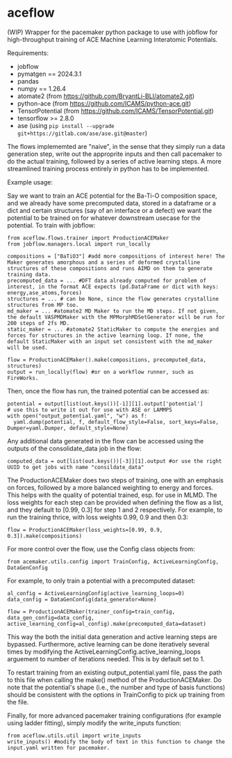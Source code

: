 # aceflow

(WIP) Wrapper for the pacemaker python package to use with jobflow for high-throughput training of ACE Machine Learning Interatomic Potentials.

Requirements:
- jobflow
- pymatgen == 2024.3.1
- pandas
- numpy == 1.26.4
- atomate2 (from https://github.com/BryantLi-BLI/atomate2.git)
- python-ace (from https://github.com/ICAMS/python-ace.git)
- TensotPotential (from https://github.com/ICAMS/TensorPotential.git)
- tensorflow >= 2.8.0
- ase (using ```pip install --upgrade git+https://gitlab.com/ase/ase.git@master```)

The flows implememted are "naive", in the sense that they simply run a data generation step, write out the approprite inputs and then call pacemaker to do the actual training, followed by a series of active learning steps. A more streamlined training process entirely in python has to be implemented. 

Example usage:

Say we want to train an ACE potential for the Ba-Ti-O composition space, and we already have some precomputed data, stored in a dataframe or a dict and certain structures (say of an interface or a defect) we want the potential to be trained on for whatever downstream usecase for the potential. To train with jobflow:
```
from aceflow.flows.trainer import ProductionACEMaker
from jobflow.managers.local import run_locally

compositions = ["BaTiO3"] #add more compositions of interest here! The Maker generates amorphous and a series of deformed crystalline structures of these compositions and runs AIMD on them to generate training data.
precomputed_data = ... #DFT data already computed for problem of interest, in the format ACE expects (pd.DataFrame or dict with keys: energy,ase_atoms,forces)
structures = ... # can be None, since the flow generates crystalline structures from MP too.
md_maker = ... #atomate2 MD Maker to run the MD steps. If not given, the default VASPMDMaker with the MPMorphMDSetGenerator will be run for 200 steps of 2fs MD.
static_maker = ... #atomate2 StaticMaker to compute the energies and forces for structures in the active learning loop. If none, the default StaticMaker with an input set consistent with the md_maker will be used.

flow = ProductionACEMaker().make(compositions, precomputed_data, structures)
output = run_locally(flow) #or on a workflow runner, such as FireWorks.
```
Then, once the flow has run, the trained potential can be accessed as:
```
potential = output[list(out.keys())[-1]][1].output['potential']
# use this to write it out for use with ASE or LAMMPS
with open("output_potential.yaml", "w") as f:
  yaml.dump(potential, f, default_flow_style=False, sort_keys=False, Dumper=yaml.Dumper, default_style=None)
```
Any additional data generated in the flow can be accessed using the outputs of the consolidate_data job in the flow:
```
computed_data = out[list(out.keys())[-3]][1].output #or use the right UUID to get jobs with name "consildate_data"
```

The ProductionACEMaker does two steps of training, one with an emphasis on forces, followed by a more balanced weighting to energy and forces. This helps with the quality of potential trained, esp. for use in MLMD. The loss weights for each step can be provided when defining the flow as a list, and they default to [0.99, 0.3] for step 1 and 2 respectively. For example, to run the training thrice, with loss weights 0.99, 0.9 and then 0.3:
```
flow = ProductionACEMaker(loss_weights=[0.99, 0.9, 0.3]).make(compositions)
```

For more control over the flow, use the Config class objects from:
```
from acemaker.utils.config import TrainConfig, ActiveLearningConfig, DataGenConfig
```

For example, to only train a potential with a precomputed dataset:
```
al_config = ActiveLearningConfig(active_learning_loops=0)
data_config = DataGenConfig(data_generator=None)

flow = ProductionACEMaker(trainer_config=train_config, data_gen_config=data_config, active_learning_config=al_config).make(precomputed_data=dataset)
```
This way the both the initial data generation and active learning steps are bypassed. 
Furthermore, active learning can be done iteratively several times by modifying the ActiveLearningConfig.active_learning_loops arguement to number of iterations needed. This is by default set to 1.

To restart training from an existing output_potential.yaml file, pass the path to this file when calling the make()  method of the ProductionACEMaker. Do note that the potential's shape (i.e., the number and type of basis functions) should be consistent with the options in TrainConfig to pick up training from the file.

Finally, for more advanced pacemaker training configurations (for example using ladder fitting), simply modify the write_inputs function:
```
from aceflow.utils.util import write_inputs
write_inputs() #modify the body of text in this function to change the input.yaml written for pacemaker.
```

